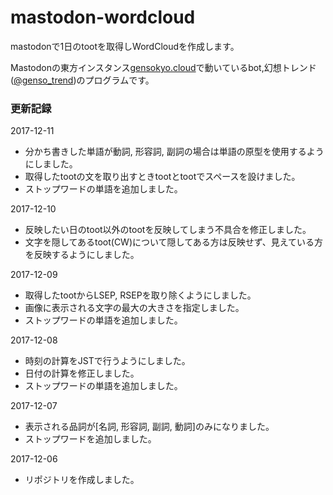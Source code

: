 # mastodon-wordcloud
mastodonで1日のtootを取得しWordCloudを作成します。

Mastodonの東方インスタンス[gensokyo.cloud](https://gensokyo.cloud)で動いているbot,幻想トレンド([@genso_trend](https://gensokyo.cloud/@genso_trend))のプログラムです。

### 更新記録

2017-12-11
- 分かち書きした単語が動詞, 形容詞, 副詞の場合は単語の原型を使用するようにしました。
- 取得したtootの文を取り出すときtootとtootでスペースを設けました。
- ストップワードの単語を追加しました。

2017-12-10
- 反映したい日のtoot以外のtootを反映してしまう不具合を修正しました。
- 文字を隠してあるtoot(CW)について隠してある方は反映せず、見えている方を反映するようにしました。

2017-12-09
- 取得したtootからLSEP, RSEPを取り除くようにしました。
- 画像に表示される文字の最大の大きさを指定しました。
- ストップワードの単語を追加しました。

2017-12-08
- 時刻の計算をJSTで行うようにしました。
- 日付の計算を修正しました。
- ストップワードの単語を追加しました。

2017-12-07
- 表示される品詞が[名詞, 形容詞, 副詞, 動詞]のみになりました。
- ストップワードを追加しました。

2017-12-06
- リポジトリを作成しました。
